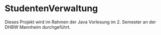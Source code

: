 # StudentenVerwaltung
Dieses Projekt wird im Rahmen der Java Vorlesung im 2. Semester an der DHBW Mannheim durchgeführt.